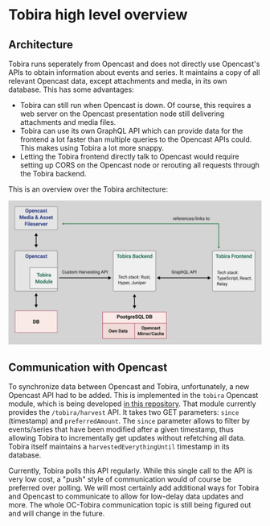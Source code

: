 # Tobira high level overview

## Architecture

Tobira runs seperately from Opencast and does not directly use Opencast's APIs to obtain information about events and series.
It maintains a copy of all relevant Opencast data, except attachments and media, in its own database.
This has some advantages:

- Tobira can still run when Opencast is down.
  Of course, this requires a web server on the Opencast presentation node still delivering attachments and media files.
- Tobira can use its own GraphQL API which can provide data for the frontend a lot faster than multiple queries to the Opencast APIs could.
  This makes using Tobira a lot more snappy.
- Letting the Tobira frontend directly talk to Opencast would require setting up CORS on the Opencast node or rerouting all requests through the Tobira backend.

This is an overview over the Tobira architecture:

![](./architecture.svg)


## Communication with Opencast

To synchronize data between Opencast and Tobira, unfortunately, a new Opencast API had to be added.
This is implemented in the `tobira` Opencast module, which is being developed [in this repository](https://github.com/elan-ev/opencast-tobira/).
That module currently provides the `/tobira/harvest` API.
It takes two GET parameters: `since` (timestamp) and `preferredAmount`.
The `since` parameter allows to filter by events/series that have been modified after a given timestamp, thus allowing Tobira to incrementally get updates without refetching all data.
Tobira itself maintains a `harvestedEverythingUntil` timestamp in its database.

Currently, Tobira polls this API regularly.
While this single call to the API is very low cost, a "push" style of communication would of course be preferred over polling.
We will most certainly add additional ways for Tobira and Opencast to communicate to allow for low-delay data updates and more.
The whole OC-Tobira communication topic is still being figured out and will change in the future.

